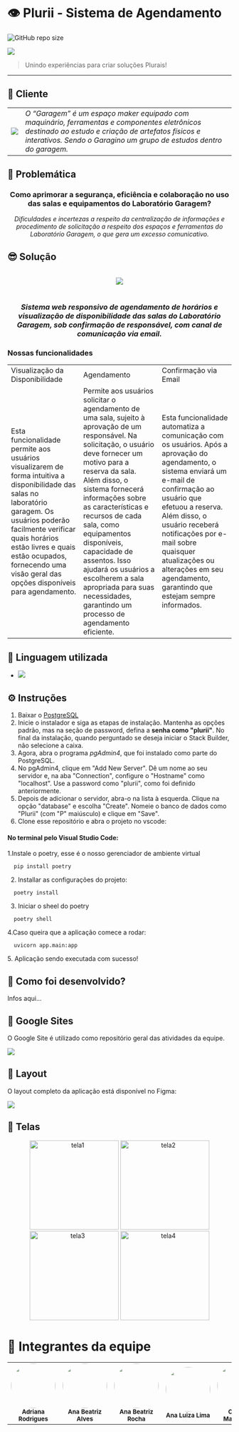 # 👁 Plurii - Sistema de Agendamento

![GitHub repo size](https://img.shields.io/github/repo-size/iuricode/README-template?style=for-the-badge)

<img src="https://github.com/anabxalves/anabxalves/assets/108446826/18072226-9184-45db-afb8-f283bd7faaeb"/>

> Unindo experiências para criar soluções Plurais!
---

## 🤖 Cliente
<table>
   <tr>
      <td>
         <img src="https://github.com/anabxalves/abxaSHimp/assets/108446826/727024fd-ecdc-4ed6-b82d-7bd64a853ddb"/>
      </td>
      <td>
         <i> O “Garagem” é um espaço maker equipado com maquinário, ferramentas e componentes eletrônicos destinado ao estudo e criação de artefatos físicos e interativos. Sendo o Garagino um grupo de estudos dentro do garagem. </i>
      </td>
   </tr>
</table>

## 👊 Problemática
<div align="center">
   <h3>
      Como aprimorar a segurança, eficiência e colaboração no uso das salas e equipamentos do Laboratório Garagem?
   </h3>
   <i>
      Dificuldades e incertezas a respeito da centralização de informações e procedimento de solicitação a respeito dos espaços e ferramentas do Laboratório Garagem, o que gera um excesso comunicativo.
   </i>
</div>

## 😎 Solução
<div align="center">
   <br>
   <img src="https://github.com/anabxalves/anabxalves/assets/108446826/18072226-9184-45db-afb8-f283bd7faaeb"/>
</div>
<br>
<div align="center">
   <h3>
      <i>
         Sistema web responsivo de agendamento de horários e visualização de disponibilidade das salas do Laboratório Garagem, sob confirmação de responsável, com canal de comunicação via email.
      </i>
   </h3>
</div>

### Nossas funcionalidades

<table class="table">
   <tr>
      <td>
         Visualização da Disponibilidade
      </td>
      <td>
         Agendamento
      </td>
      <td>
         Confirmação via Email
      </td>
   </tr>
   <tr>
      <td>
         Esta funcionalidade permite aos usuários visualizarem de forma intuitiva a disponibilidade das salas no laboratório garagem. Os usuários poderão facilmente verificar quais horários estão livres e quais estão ocupados, fornecendo uma visão geral das opções disponíveis para agendamento.
      </td>
      <td>
         Permite aos usuários solicitar o agendamento de uma sala, sujeito à aprovação de um responsável. Na solicitação, o usuário deve fornecer um motivo para a reserva da sala. Além disso, o sistema fornecerá informações sobre as características e recursos de cada sala, como equipamentos disponíveis, capacidade de assentos. Isso ajudará os usuários a escolherem a sala apropriada para suas necessidades, garantindo um processo de agendamento eficiente.
      </td>
      <td>
         Esta funcionalidade automatiza a comunicação com os usuários. Após a aprovação do agendamento, o sistema enviará um e-mail de confirmação ao usuário que efetuou a reserva. Além disso, o usuário receberá notificações por e-mail sobre quaisquer atualizações ou alterações em seu agendamento, garantindo que estejam sempre informados.
      </td>
   </tr>
</table>

## 🚀 Linguagem utilizada
- <img src="https://img.shields.io/badge/python-3670A0?style=for-the-badge&logo=python&logoColor=ffdd54" />

## ⚙️ Instruções

1. Baixar o [PostgreSQL](https://www.postgresql.org/download/)
2. Inicie o instalador e siga as etapas de instalação. Mantenha as opções padrão, mas na seção de password, defina a **senha como "plurii"**. No final da instalação, quando perguntado se deseja iniciar o Stack Builder, não selecione a caixa.
3. Agora, abra o programa *pgAdmin4*, que foi instalado como parte do PostgreSQL.
4. No pgAdmin4, clique em "Add New Server". Dê um nome ao seu servidor e, na aba "Connection", configure o "Hostname" como "localhost". Use a password como "plurii", como foi definido anteriormente.
5. Depois de adicionar o servidor, abra-o na lista à esquerda. Clique na opção "database" e escolha "Create". Nomeie o banco de dados como "Plurii" (com "P" maiúsculo) e clique em "Save".
6. Clone esse repositório e abra o projeto no vscode:
   
#### No terminal pelo Visual Studio Code:
<dl>
   1.Instale o poetry, esse é o nosso gerenciador de ambiente virtual
   <dt>
      
      pip install poetry  
   </dt>
  
   2. Installar as configurações do projeto:
   <dt>
      
      poetry install
   </dt>
   
   3. Iniciar o sheel do poetry
   <dt>
      
      poetry shell
   </dt>
   
   4.Caso queira que a aplicação comece a rodar:
   <dt>
      
      uvicorn app.main:app
   </dt>
   5. Aplicação sendo executada com sucesso!
</dl>


## 📄 Como foi desenvolvido?

Infos aqui...
   
## 🔗 Google Sites

O Google Site é utilizado como repositório geral das atividades da equipe.

<a href="link_pro_sites">
  <img src="https://img.shields.io/badge/Acessar%20Site%20-Google Sites-%2304D361">
</a>

## 🎨 Layout

O layout completo da aplicação está disponível no Figma:

<a href="link_pro_figma">
  <img src="https://img.shields.io/badge/Acessar%20Layout%20-Figma-%2304D361">
</a>

## 📱 Telas

<p align="center">
  <img alt="tela1" title="#plurii" src="" width="200px">

  <img alt="tela2" title="#plurii" src="" width="200px">
  
  <img alt="tela3" title="#plurii" src="." width="200px">
  
  <img alt="tela4" title="#plurii" src="" width="200px">
</p>

# 🤝 Integrantes da equipe
<table>
  <tr>
    <td align="center"><img style="border-radius: 50%;" src="https://avatars.githubusercontent.com/u/108764670?v=4" width="100px;"/><br/><sub><b>Adriana Rodrigues</b></sub></a><br/></a></td>
    <td align="center"><img style="border-radius: 50%;" src="https://avatars.githubusercontent.com/u/108446826?v=4" width="100px;"/><br/><sub><b>Ana Beatriz Alves</b></sub></a><br/></a></td>
    <td align="center"><img style="border-radius: 50%;" src="./assets/ANA BEATRIZ ROCHA.png" width="100px;" alt=""/><br/><sub><b>Ana Beatriz Rocha</b></sub></a><br /></a></td>
    <td align="center"><img style="border-radius: 50%;" src="./assets/ANA LUIZA LIMA.jpeg" width="100px;" alt=""/><br/><sub><b>Ana Luiza Lima</b></sub></a><br/></a></td>
    <td align="center"><img style="border-radius: 50%;" src="https://avatars.githubusercontent.com/u/104402971?v=4" width="100px;"/><br/><sub><b>Cristina Matsunaga</b></sub></a><br /></a></td>
    <td align="center"><img style="border-radius: 50%;" src="https://avatars.githubusercontent.com/u/39159963?v=4" width="100px;"/><br/><sub><b>Francisco Luz</b></sub></a><br /></a></td>
    <td align="center"><img style="border-radius: 50%;" src="./assets/JORGE.jpeg" width="100px;" alt=""/><br /><sub><b>Jorge Herbster</b></sub></a><br/></a></td>
    <td align="center"><img style="border-radius: 50%;" src="./assets/LUCI.jpeg" width="100px;" alt=""/><br /><sub><b>Lucibelle Lemos</b></sub></a><br/></a></td>
    <td align="center"><img style="border-radius: 50%;" src="https://avatars.githubusercontent.com/marianefontes" width="100px;" alt=""/><br /><sub><b>Mariane Fontes</b></sub></a><br/></a></td>
    <td align="center"><img style="border-radius: 50%;" src="https://avatars.githubusercontent.com/u/112591325?v=4" width="100px;"/><br/><sub><b>Thiago Araújo</b></sub></a><br /></a></td>
  </tr>
</table>
